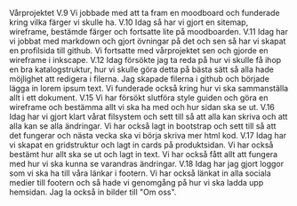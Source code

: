 Vårprojektet
V.9 
Vi jobbade med att ta fram en moodboard och funderade kring vilka färger vi skulle ha.
V.10
Idag så har vi gjort en sitemap, wireframe, bestämde färger och fortsatte lite på moodboarden. 
V.11 
Idag har vi jobbat med markdown och gjort övningar på det och sen så har vi skapat en profilsida till github. Vi fortsatte med vårprojektet sen och gjorde en wireframe i inkscape.
V.12
Idag försökte jag ta reda på hur vi skulle få ihop en bra katalogstruktur, hur vi skulle göra detta på bästa sätt så alla hade möjlighet att redigera i filerna. Jag skapade filerna i github och började lägga in lorem ipsum text. Vi funderade också kring hur vi ska sammanställa allt i ett dokument. 
V.15
Vi har försökt slutföra style guiden och göra en wireframe och bestämma allt vi ska ha med och hur sidan ska se ut.
V.16
Idag har vi gjort klart vårat filsystem och sett till så att alla kan skriva och att alla kan se alla ändringar. Vi har också lagt in bootstrap och sett till så att det fungerar och nästa vecka ska vi börja skriva mer html kod. 
V.17
Idag har vi skapat en gridstruktur och lagt in cards på produktsidan. Vi har också bestämt hur allt ska se ut och lagt in text. Vi har också fått allt att fungera med hur vi ska kunna se varandras ändringar. 
V.18
Idag har jag gjort loggor som vi ska ha till våra länkar i footern. Vi har också länkat in alla sociala medier till footern och så hade vi genomgång på hur vi ska ladda upp hemsidan. Jag la också in bilder till "Om oss".
